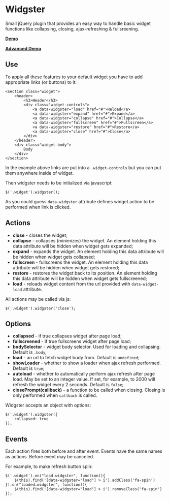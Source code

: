 Widgster
======================

Small jQuery plugin that provides an easy way to handle basic widget functions like collapsing, closing, ajax-refreshing & fullsreening.

**[Demo](http://widgster.flatlogic.com/demo/index.html)**

**[Advanced Demo](http://demo.flatlogic.com/4.0.1/dark/grid_live.html)**

Use
------------


To apply all these features to your default widget you have to add appropriate links (or buttons) to it:

    <section class="widget">
        <header>
            <h3>Header</h3>
            <div class="widget-controls">
                <a data-widgster="load" href="#">Reload</a>
                <a data-widgster="expand" href="#">Expand</a>
                <a data-widgster="collapse" href="#">Collapse</a>
                <a data-widgster="fullscreen" href="#">Fullscreen</a>
                <a data-widgster="restore" href="#">Restore</a>
                <a data-widgster="close" href="#">Close</a>
            </div>
        </header>
        <div class="widget-body">
            Body
        </div>
    </section>

In the example above links are put into a `.widget-controls` but you can put them anywhere inside of widget.

Then widgster needs to be initialized via javascript:

    $('.widget').widgster();
    
As you could guess `data-widgster` attribute defines widget action to be performed when link is clicked.

Actions
------------

*   **close** - closes the widget;
*   **collapse** - collapses (minimizes) the widget. An element holding this data attribute will be hidden when widget gets expanded;
*   **expand** - expands the widget. An element holding this data attribute will be hidden when widget gets collapsed;
*   **fullscreen** - fullscreens the widget. An element holding this data attribute will be hidden when widget gets restored;
*   **restore** - restores the widget back to its position. An element holding this data attribute will be hidden when widget gets fullscreened;
*   **load** - reloads widget content from the url provided with `data-widget-load` attribute.

All actions may be called via js:

    $('.widget').widgster('close');
    
Options
------------

*   **collapsed** - if true collapses widget after page load;
*   **fullscreened** - if true fullscreens widget after page load;
*   **bodySelector** - widget body selector. Used for loading and collapsing. Default is `.body`;
*   **load** - an url to fetch widget body from. Default is `undefined`;
*   **showLoader** - whether to show a loader when ajax refresh performed. Default is `true`;
*   **autoload** - whether to automatically perform ajax refresh after page load. May be set to an integer value. If set, for example, to 2000 will refresh the widget every 2 seconds. Default is `false`;
*   **closePrompt(callback)** - a function to be called when closing. Closing is only performed when `callback` is called.

Widgster accepts an object with options:

    $('.widget').widgster({
        collapsed: true
    });
    
Events
------------

Each action fires both before and after event. Events have the same names as actions. Before event may be canceled.

For example, to make refresh button spin:

    $('.widget').on("load.widgster", function(){
        $(this).find('[data-widgster="load"] > i').addClass('fa-spin')
    }).on("loaded.widgster", function(){
        $(this).find('[data-widgster="load"] > i').removeClass('fa-spin')
    });
